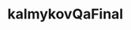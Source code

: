 # kalmykovQaFinal

<script id="asciicast-JLDShyBFyXfmN80OA3BLZYXvS" src="https://asciinema.org/a/JLDShyBFyXfmN80OA3BLZYXvS.js" async></script>
